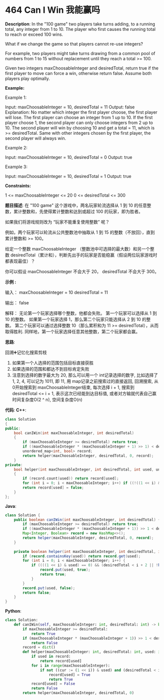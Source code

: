 # 464 Can I Win 我能赢吗

__Description__:
In the "100 game" two players take turns adding, to a running total, any integer from 1 to 10. The player who first causes the running total to reach or exceed 100 wins.

What if we change the game so that players cannot re-use integers?

For example, two players might take turns drawing from a common pool of numbers from 1 to 15 without replacement until they reach a total >= 100.

Given two integers maxChoosableInteger and desiredTotal, return true if the first player to move can force a win, otherwise return false. Assume both players play optimally.

__Example:__

Example 1:

Input: maxChoosableInteger = 10, desiredTotal = 11
Output: false
Explanation:
No matter which integer the first player choose, the first player will lose.
The first player can choose an integer from 1 up to 10.
If the first player choose 1, the second player can only choose integers from 2 up to 10.
The second player will win by choosing 10 and get a total = 11, which is >= desiredTotal.
Same with other integers chosen by the first player, the second player will always win.

Example 2:

Input: maxChoosableInteger = 10, desiredTotal = 0
Output: true

Example 3:

Input: maxChoosableInteger = 10, desiredTotal = 1
Output: true

__Constraints:__

1 <= maxChoosableInteger <= 20
0 <= desiredTotal <= 300

__题目描述__:
在 "100 game" 这个游戏中，两名玩家轮流选择从 1 到 10 的任意整数，累计整数和，先使得累计整数和达到或超过 100 的玩家，即为胜者。

如果我们将游戏规则改为 “玩家不能重复使用整数” 呢？

例如，两个玩家可以轮流从公共整数池中抽取从 1 到 15 的整数（不放回），直到累计整数和 >= 100。

给定一个整数 maxChoosableInteger （整数池中可选择的最大数）和另一个整数 desiredTotal（累计和），判断先出手的玩家是否能稳赢（假设两位玩家游戏时都表现最佳）？

你可以假设 maxChoosableInteger 不会大于 20， desiredTotal 不会大于 300。

__示例 :__

输入：
maxChoosableInteger = 10
desiredTotal = 11

输出：
false

解释：
无论第一个玩家选择哪个整数，他都会失败。
第一个玩家可以选择从 1 到 10 的整数。
如果第一个玩家选择 1，那么第二个玩家只能选择从 2 到 10 的整数。
第二个玩家可以通过选择整数 10（那么累积和为 11 >= desiredTotal），从而取得胜利.
同样地，第一个玩家选择任意其他整数，第二个玩家都会赢。

__思路__:

回溯➕记忆化搜索剪枝

1. 如果第一个人选择的范围包括目标直接获胜
2. 如果选择的范围和都达不到目标肯定失败
3. 注意到选择的数字最大为 20, 那么可以用一个 int记录选择的数字, 比如选择了1, 2, 4, 可以记为 1011, 即 11, 用 map记录之前搜索过的直接返回, 回溯搜索, 从 0开始搜索到 maxChoosableInteger结束, 每次选择 i + 1, 搜索到desiredTotal <= i + 1, 表示这次已经能到达目标值, 或者对方输就代表自己赢
时间复杂度O(2 ^ n), 空间复杂度O(n)

__代码__:
__C++__:

```C++
class Solution 
{
public:
    bool canIWin(int maxChoosableInteger, int desiredTotal) 
    {
        if (maxChoosableInteger >= desiredTotal) return true;
        if ((maxChoosableInteger * (maxChoosableInteger + 1) >> 1) < desiredTotal) return false;
        unordered_map<int, bool> record;
        return helper(maxChoosableInteger, desiredTotal, 0, record);
    }
private:
    bool helper(int maxChoosableInteger, int desiredTotal, int used, unordered_map<int, bool> &record)
    {
        if (record.count(used)) return record[used];
        for (int i = 0; i < maxChoosableInteger; i++) if ((!((1 << i) & used)) and (desiredTotal <= i + 1 or !helper(maxChoosableInteger, desiredTotal - i - 1, used | (1 << i), record))) return record[used] = true;
        return record[used] = false;
    }
};
```

__Java__:

```Java
class Solution {
    public boolean canIWin(int maxChoosableInteger, int desiredTotal) {
        if (maxChoosableInteger >= desiredTotal) return true;
        if ((maxChoosableInteger * (maxChoosableInteger + 1)) >> 1 < desiredTotal) return false;
        Map<Integer, Boolean> record = new HashMap<>();
        return helper(maxChoosableInteger, desiredTotal, 0, record);
    }
    
    private boolean helper(int maxChoosableInteger, int desiredTotal, int used, Map<Integer, Boolean> record) {
        if (record.containsKey(used)) return record.get(used);
        for (int i = 0; i < maxChoosableInteger; i++) {
            if ((((1 << i) & used) == 0) && (desiredTotal < i + 2 || !helper(maxChoosableInteger, desiredTotal - i - 1, used | (1 << i), record))) {
                record.put(used, true);
                return true;
            }
        }
        record.put(used, false);
        return false;
    }
}
```

__Python__:

```Python
class Solution:
    def canIWin(self, maxChoosableInteger: int, desiredTotal: int) -> bool:
        if maxChoosableInteger >= desiredTotal:
            return True
        if (maxChoosableInteger * (maxChoosableInteger + 1)) >> 1 < desiredTotal:
            return False
        record = dict()
        def helper(maxChoosableInteger: int, desiredTotal: int, used: int) -> bool:
            if used in record:
                return record[used]
            for i in range(maxChoosableInteger):
                if not ((cur := (1 << i)) & used) and (desiredTotal < i + 2 or not helper(maxChoosableInteger, desiredTotal - i - 1, used | cur)):
                    record[used] = True
                    return True
            record[used] = False
            return False
        return helper(maxChoosableInteger, desiredTotal, 0)
```
